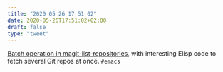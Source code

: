 ```yaml
---
title: "2020 05 26 17 51 02"
date: 2020-05-26T17:51:02+02:00
draft: false
type: "tweet"
---
```


[Batch operation in magit-list-repositories](https://github.com/magit/magit/issues/2971), with interesting Elisp code to fetch several Git repos at once. `#emacs`
